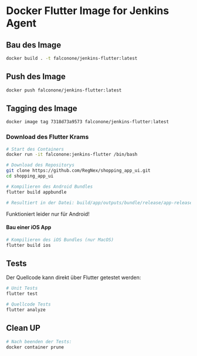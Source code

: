 # Docker Flutter Image for Jenkins Agent

## Bau des Image

```bash
docker build . -t falconone/jenkins-flutter:latest
```

## Push des Image

```bash
docker push falconone/jenkins-flutter:latest
```

## Tagging des Image

```bash
docker image tag 7318d73a9573 falconone/jenkins-flutter:latest
```

### Download des Flutter Krams

```bash
# Start des Containers
docker run -it falconone:jenkins-flutter /bin/bash

# Download des Repositorys
git clone https://github.com/RegNex/shopping_app_ui.git
cd shopping_app_ui

# Kompilieren des Android Bundles
flutter build appbundle

# Resultiert in der Datei: build/app/outputs/bundle/release/app-release.aab
```

Funktioniert leider nur für Android!

#### Bau einer iOS App

```bash
# Kompilieren des iOS Bundles (nur MacOS)
flutter build ios
```

## Tests

Der Quellcode kann direkt über Flutter getestet werden:

```bash
# Unit Tests 
flutter test

# Quellcode Tests
flutter analyze
```

## Clean UP

```bash
# Nach beenden der Tests:
docker container prune
```
